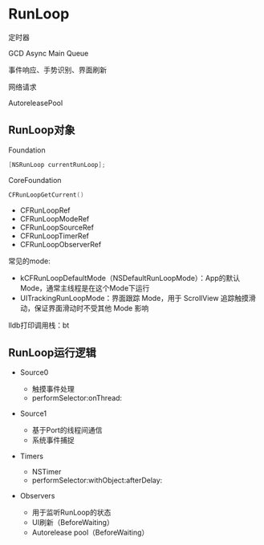 # RunLoop

定时器

GCD Async Main Queue

事件响应、手势识别、界面刷新

网络请求

AutoreleasePool

## RunLoop对象

Foundation 					

```objectivec
[NSRunLoop currentRunLoop];
```

CoreFoundation

```objectivec
CFRunLoopGetCurrent()
```

- CFRunLoopRef
- CFRunLoopModeRef
- CFRunLoopSourceRef
- CFRunLoopTimerRef
- CFRunLoopObserverRef

常见的mode:

- kCFRunLoopDefaultMode（NSDefaultRunLoopMode）：App的默认Mode，通常主线程是在这个Mode下运行
- UITrackingRunLoopMode：界面跟踪 Mode，用于 ScrollView 追踪触摸滑动，保证界面滑动时不受其他 Mode 影响

lldb打印调用栈：bt

## RunLoop运行逻辑

- Source0
  - 触摸事件处理
  - performSelector:onThread:

- Source1
  - 基于Port的线程间通信
  - 系统事件捕捉

- Timers
  - NSTimer
  - performSelector:withObject:afterDelay:

- Observers
  - 用于监听RunLoop的状态
  - UI刷新（BeforeWaiting）
  - Autorelease pool（BeforeWaiting）